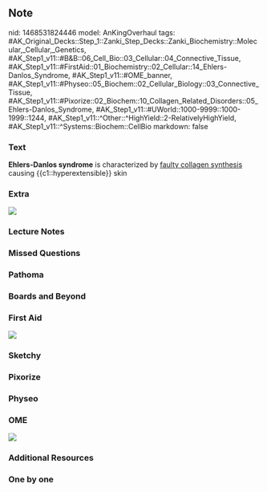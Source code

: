 ## Note
nid: 1468531824446
model: AnKingOverhaul
tags: #AK_Original_Decks::Step_1::Zanki_Step_Decks::Zanki_Biochemistry::Molecular,_Cellular,_Genetics, #AK_Step1_v11::#B&B::06_Cell_Bio::03_Cellular::04_Connective_Tissue, #AK_Step1_v11::#FirstAid::01_Biochemistry::02_Cellular::14_Ehlers-Danlos_Syndrome, #AK_Step1_v11::#OME_banner, #AK_Step1_v11::#Physeo::05_Biochem::02_Cellular_Biology::03_Connective_Tissue, #AK_Step1_v11::#Pixorize::02_Biochem::10_Collagen_Related_Disorders::05_Ehlers-Danlos_Syndrome, #AK_Step1_v11::#UWorld::1000-9999::1000-1999::1244, #AK_Step1_v11::^Other::^HighYield::2-RelativelyHighYield, #AK_Step1_v11::^Systems::Biochem::CellBio
markdown: false

### Text
<div>
  <b>Ehlers-Danlos syndrome</b> is characterized by <u>faulty
  collagen synthesis</u> causing {{c1::hyperextensible}} skin
</div>

### Extra
<img src="paste-13533441949922.jpg">

### Lecture Notes


### Missed Questions


### Pathoma


### Boards and Beyond


### First Aid
<img src="tmp3NOATh.png">

### Sketchy


### Pixorize


### Physeo


### OME
<div class="ome-widget">
  <a href="https://onlinemeded.org?ref=anki"><img src=
  "_OME_AnkiFlashcards_General_7.png"></a>
</div>

### Additional Resources


### One by one


